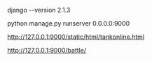 django --version
2.1.3


python manage.py runserver 0.0.0.0:9000

http://127.0.0.1:9000/static/html/tankonline.html

http://127.0.0.1:9000/battle/